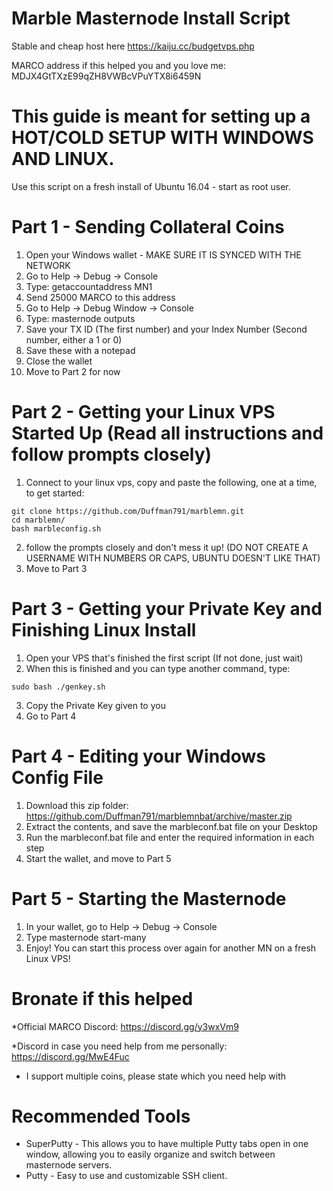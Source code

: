 # Marble Masternode Install Script

Stable and cheap host here https://kaiju.cc/budgetvps.php

MARCO address if this helped you and you love me: MDJX4GtTXzE99qZH8VWBcVPuYTX8i6459N

# This guide is meant for setting up a HOT/COLD SETUP WITH WINDOWS AND LINUX.

Use this script on a fresh install of Ubuntu 16.04 - start as root user.

# Part 1 - Sending Collateral Coins

1. Open your Windows wallet - MAKE SURE IT IS SYNCED WITH THE NETWORK
2. Go to Help -> Debug -> Console
3. Type: getaccountaddress MN1
4. Send 25000 MARCO to this address
5. Go to Help -> Debug Window -> Console
6. Type: masternode outputs
7. Save your TX ID (The first number) and your Index Number (Second number, either a 1 or 0)
8. Save these with a notepad
9. Close the wallet
10. Move to Part 2 for now

# Part 2 - Getting your Linux VPS Started Up (Read all instructions and follow prompts closely)

1. Connect to your linux vps, copy and paste the following, one at a time, to get started:
```
git clone https://github.com/Duffman791/marblemn.git
cd marblemn/  
bash marbleconfig.sh
```
2. follow the prompts closely and don't mess it up! (DO NOT CREATE A USERNAME WITH NUMBERS OR CAPS, UBUNTU DOESN'T LIKE THAT)
3. Move to Part 3

# Part 3 - Getting your Private Key and Finishing Linux Install

1. Open your VPS that's finished the first script (If not done, just wait)
2. When this is finished and you can type another command, type:
```
sudo bash ./genkey.sh
```
3. Copy the Private Key given to you
4. Go to Part 4

# Part 4 - Editing your Windows Config File

1. Download this zip folder: https://github.com/Duffman791/marblemnbat/archive/master.zip
2. Extract the contents, and save the marbleconf.bat file on your Desktop
3. Run the marbleconf.bat file and enter the required information in each step
4. Start the wallet, and move to Part 5

# Part 5 - Starting the Masternode

1. In your wallet, go to Help -> Debug -> Console
2. Type masternode start-many
3. Enjoy!  You can start this process over again for another MN on a fresh Linux VPS!

# Bronate if this helped

*Official MARCO Discord: https://discord.gg/y3wxVm9

*Discord in case you need help from me personally: https://discord.gg/MwE4Fuc
  - I support multiple coins, please state which you need help with


# Recommended Tools
- SuperPutty - This allows you to have multiple Putty tabs open in one window, allowing you to easily organize and switch between masternode servers.
- Putty - Easy to use and customizable SSH client.
